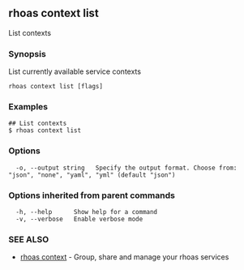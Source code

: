 ## rhoas context list

List contexts

### Synopsis

List currently available service contexts

```
rhoas context list [flags]
```

### Examples

```
## List contexts
$ rhoas context list

```

### Options

```
  -o, --output string   Specify the output format. Choose from: "json", "none", "yaml", "yml" (default "json")
```

### Options inherited from parent commands

```
  -h, --help      Show help for a command
  -v, --verbose   Enable verbose mode
```

### SEE ALSO

* [rhoas context](rhoas_context.md)	 - Group, share and manage your rhoas services

